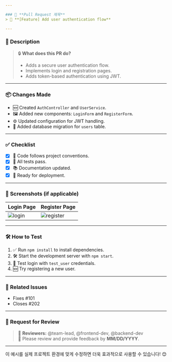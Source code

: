 ```yaml
---

### 📝 **Pull Request 제목**
> 🚀 **[Feature] Add user authentication flow**

---
```


### 📄 **Description**
> 🔒 **What does this PR do?**  
> - Adds a secure user authentication flow.  
> - Implements login and registration pages.  
> - Adds token-based authentication using JWT.  

---

### 📦 **Changes Made**
- 🆕 Created `AuthController` and `UserService`.
- 🖼️ Added new components: `LoginForm` and `RegisterForm`.
- ⚙️ Updated configuration for JWT handling.
- 📜 Added database migration for `users` table.

---

### ✅ **Checklist**
- [x] 🔧 Code follows project conventions.
- [x] 🧪 All tests pass.
- [x] 📚 Documentation updated.
- [x] 🚀 Ready for deployment.

---

### 📸 **Screenshots (if applicable)**

| **Login Page**            | **Register Page**          |
|----------------------------|----------------------------|
| ![login](https://via.placeholder.com/150) | ![register](https://via.placeholder.com/150) |

---

### 🛠️ **How to Test**
1. ✅ Run `npm install` to install dependencies.
2. 🛠️ Start the development server with `npm start`.
3. 🔑 Test login with `test_user` credentials.
4. 🆕 Try registering a new user.

---

### 🔗 **Related Issues**
- Fixes #101  
- Closes #202  

---

### 🙏 **Request for Review**
> 👀 **Reviewers:** @team-lead, @frontend-dev, @backend-dev  
> 🙏 Please review and provide feedback by **MM/DD/YYYY**.

---

이 예시를 실제 프로젝트 환경에 맞게 수정하면 더욱 효과적으로 사용할 수 있습니다! 😊
